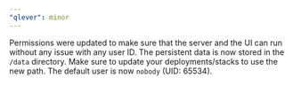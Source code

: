 ```yaml
---
"qlever": minor
---
```


Permissions were updated to make sure that the server and the UI can run without any issue with any user ID.
The persistent data is now stored in the `/data` directory.
Make sure to update your deployments/stacks to use the new path.
The default user is now `nobody` (UID: 65534).

